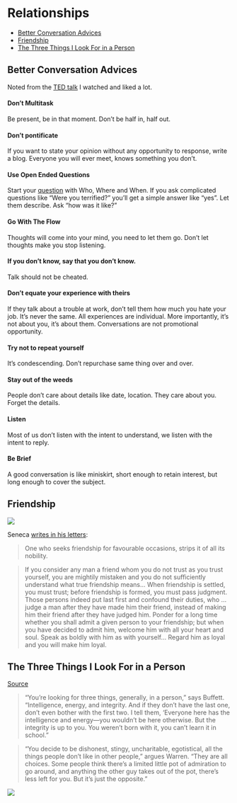 # Relationships

* [Better Conversation Advices](#better-conversation-advices)
* [Friendship](#friendship)
* [The Three Things I Look For in a Person](#the-three-things-i-look-for-in-a-person)

## Better Conversation Advices

Noted from the [TED talk](https://www.ted.com/talks/celeste_headlee_10_ways_to_have_a_better_conversation) I watched and liked a lot.

#### Don’t Multitask
Be present, be in that moment. Don’t be half in, half out.

#### Don’t pontificate
If you want to state your opinion without any opportunity to response, write a blog. Everyone you will ever meet, knows something you don’t.

#### Use Open Ended Questions
Start your [question]() with Who, Where and When. If you ask complicated questions like “Were you terrified?” you’ll get a simple answer like “yes”. Let them describe. Ask “how was it like?”

#### Go With The Flow
Thoughts will come into your mind, you need to let them go. Don’t let thoughts make you stop listening.

#### If you don’t know, say that you don’t know.
Talk should not be cheated.

#### Don’t equate your experience with theirs
If they talk about a trouble at work, don’t tell them how much you hate your job. It’s never the same. All experiences are individual. More importantly, it’s not about you, it’s about them. Conversations are not promotional opportunity.

#### Try not to repeat yourself
It’s condescending. Don’t repurchase same thing over and over.

#### Stay out of the weeds
People don’t care about details like date, location. They care about you. Forget the details.

#### Listen
Most of us don’t listen with the intent to understand, we listen with the intent to reply.

#### Be Brief
A good conversation is like miniskirt, short enough to retain interest, but long enough to cover the subject.

## Friendship

![](https://cldup.com/45jCK3YVWS.jpg)

Seneca [writes in his letters](https://www.brainpickings.org/2017/05/19/seneca-friendship/):

> One who seeks friendship for favourable occasions, strips it of all its nobility.

> If you consider any man a friend whom you do not trust as you trust yourself, you are mightily mistaken and you do not sufficiently understand what true friendship means… When friendship is settled, you must trust; before friendship is formed, you must pass judgment. Those persons indeed put last first and confound their duties, who … judge a man after they have made him their friend, instead of making him their friend after they have judged him. Ponder for a long time whether you shall admit a given person to your friendship; but when you have decided to admit him, welcome him with all your heart and soul. Speak as boldly with him as with yourself… Regard him as loyal and you will make him loyal.

## The Three Things I Look For in a Person

[Source](https://www.fs.blog/2013/05/warren-buffett-the-three-things-i-look-for-in-a-person/)


> “You’re looking for three things, generally, in a person,” says Buffett. “Intelligence, energy, and integrity. And if they don’t have the last one, don’t even bother with the first two. I tell them, ‘Everyone here has the intelligence and energy—you wouldn’t be here otherwise. But the integrity is up to you. You weren’t born with it, you can’t learn it in school.”

> “You decide to be dishonest, stingy, uncharitable, egotistical, all the things people don’t like in other people,” argues Warren. “They are all choices. Some people think there’s a limited little pot of admiration to go around, and anything the other guy takes out of the pot, there’s less left for you. But it’s just the opposite.”

![](https://www.fs.blog/wp-content/uploads/2013/09/Buffett-Three-Things-I-look-For.jpg)
